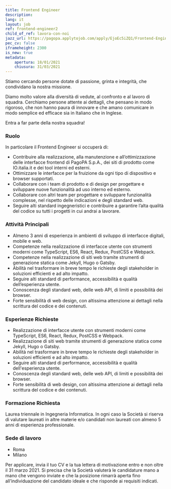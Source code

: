 ```yaml
---
title: Frontend Engineer
description:
lang: it
layout: job
ref: frontend-engineer2
child_of_ref: lavora-con-noi
jazz_url: https://pagopa.applytojob.com/apply/EjoEc5iZQ1/Frontend-Engineer
pec_cv: false
iframeheight: 2300
is_new: true
metadata:
    apertura: 18/01/2021
    chiusura: 31/03/2021
---
```


Stiamo cercando persone dotate di passione, grinta e integrità, che condividano la nostra missione.

Diamo molto valore alla diversità di vedute, al confronto e al lavoro di squadra. Cerchiamo persone attente ai dettagli, che pensano in modo rigoroso, che non hanno paura di innovare e che amano comunicare in modo semplice ed efficace sia in Italiano che in Inglese.

Entra a far parte della nostra squadra!

### Ruolo

In particolare il Frontend Engineer si occuperà di:
- Contribuire alla realizzazione, alla manutenzione e all’ottimizzazione delle interfacce frontend di PagoPA S.p.A., dei siti di prodotto come IO.italia.it e dei tool interni ed esterni.
- Ottimizzare le interfacce per la fruizione da ogni tipo di dispositivo e browser supportati.
- Collaborare con i team di prodotto e di design per progettare e sviluppare nuove funzionalità ad uso interno ed esterno.
- Collaborare con altri team per progettare e sviluppare funzionalità complesse, nel rispetto delle indicazioni e degli standard web.
- Seguire alti standard ingegneristici e contribuire a garantire l’alta qualità del codice su tutti i progetti in cui andrai a lavorare.

### Attività Principali

- Almeno 3 anni di esperienza in ambienti di sviluppo di interfacce digitali, mobile e web.
- Competenze nella realizzazione di interfacce utente con strumenti moderni come TypeScript, ES6, React, Redux, PostCSS e Webpack.
- Competenze nella realizzazione di siti web tramite strumenti di generazione statica come Jekyll, Hugo o Gatsby.
- Abilità nel trasformare in breve tempo le richieste degli stakeholder in soluzioni efficienti e ad alto impatto.
- Seguire alti standard di performance, accessibilità e qualità dell’esperienza utente.
- Conoscenza degli standard web, delle web API, di limiti e possibilità dei browser.
- Forte sensibilità di web design, con altissima attenzione ai dettagli nella scrittura del codice e dei contenuti.

### Esperienze Richieste

* Realizzazione di interfacce utente con strumenti moderni come TypeScript, ES6, React, Redux, PostCSS e Webpack.
* Realizzazione di siti web tramite strumenti di generazione statica come Jekyll, Hugo o Gatsby.
* Abilità nel trasformare in breve tempo le richieste degli stakeholder in soluzioni efficienti e ad alto impatto.
* Seguire alti standard di performance, accessibilità e qualità dell'esperienza utente.
* Conoscenza degli standard web, delle web API, di limiti e possibilità dei browser.
* Forte sensibilità di web design, con altissima attenzione ai dettagli nella scrittura del codice e dei contenuti.

### Formazione Richiesta

Laurea triennale in Ingegneria Informatica. In ogni caso la Società si riserva di valutare laureati in altre materie e/o candidati non laureati con almeno 5 anni di esperienza professionale.

### Sede di lavoro
* Roma
* Milano

Per applicare, invia il tuo CV e la tua lettera di motivazione entro e non oltre il 31 marzo 2021. Si precisa che la Società valuterà le candidature mano a mano che vengono inviate e che la posizione rimarrà aperta fino all’individuazione del candidato ideale e che risponde ai requisiti indicati.